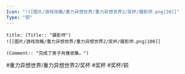 ```yaml
---
Icon: "![[图片/游戏攻略/重力异想世界/重力异想世界2/奖杯/摄影师.png|30]]"
Type: "铜"
---
```

```ad-common-bronze-trophy
title: (Title:: "摄影师")
![[图片/游戏攻略/重力异想世界/重力异想世界2/奖杯/摄影师.png|100]]

(Comment:: "完成了男子肖像收集。")
```

#重力异想世界/重力异想世界2/奖杯 #奖杯 #奖杯/铜

